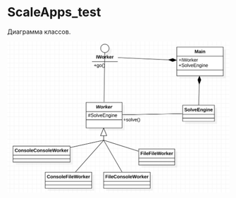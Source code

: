 # ScaleApps_test

Диаграмма классов.

![Иллюстрация к проекту](https://github.com/A8yk0v/resources/blob/master/UML_ScaleApps_test.png)
